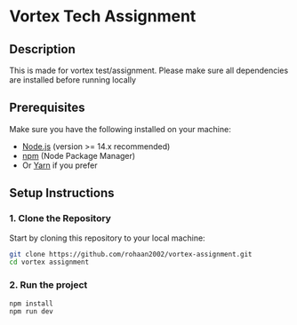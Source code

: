 # Vortex Tech Assignment

## Description
This is made for vortex test/assignment. Please make sure all dependencies are installed before running locally

## Prerequisites

Make sure you have the following installed on your machine:

- [Node.js](https://nodejs.org/) (version >= 14.x recommended)
- [npm](https://www.npmjs.com/) (Node Package Manager)
- Or [Yarn](https://yarnpkg.com/) if you prefer

## Setup Instructions

### 1. Clone the Repository

Start by cloning this repository to your local machine:

```bash
git clone https://github.com/rohaan2002/vortex-assignment.git
cd vortex assignment
```
### 2. Run the project

```bash
npm install
npm run dev
